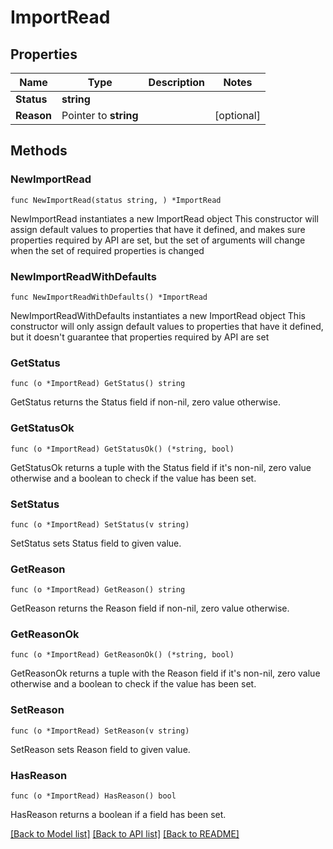 # ImportRead

## Properties

Name | Type | Description | Notes
------------ | ------------- | ------------- | -------------
**Status** | **string** |  | 
**Reason** | Pointer to **string** |  | [optional] 

## Methods

### NewImportRead

`func NewImportRead(status string, ) *ImportRead`

NewImportRead instantiates a new ImportRead object
This constructor will assign default values to properties that have it defined,
and makes sure properties required by API are set, but the set of arguments
will change when the set of required properties is changed

### NewImportReadWithDefaults

`func NewImportReadWithDefaults() *ImportRead`

NewImportReadWithDefaults instantiates a new ImportRead object
This constructor will only assign default values to properties that have it defined,
but it doesn't guarantee that properties required by API are set

### GetStatus

`func (o *ImportRead) GetStatus() string`

GetStatus returns the Status field if non-nil, zero value otherwise.

### GetStatusOk

`func (o *ImportRead) GetStatusOk() (*string, bool)`

GetStatusOk returns a tuple with the Status field if it's non-nil, zero value otherwise
and a boolean to check if the value has been set.

### SetStatus

`func (o *ImportRead) SetStatus(v string)`

SetStatus sets Status field to given value.


### GetReason

`func (o *ImportRead) GetReason() string`

GetReason returns the Reason field if non-nil, zero value otherwise.

### GetReasonOk

`func (o *ImportRead) GetReasonOk() (*string, bool)`

GetReasonOk returns a tuple with the Reason field if it's non-nil, zero value otherwise
and a boolean to check if the value has been set.

### SetReason

`func (o *ImportRead) SetReason(v string)`

SetReason sets Reason field to given value.

### HasReason

`func (o *ImportRead) HasReason() bool`

HasReason returns a boolean if a field has been set.


[[Back to Model list]](../README.md#documentation-for-models) [[Back to API list]](../README.md#documentation-for-api-endpoints) [[Back to README]](../README.md)


